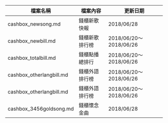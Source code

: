 檔案名稱 | 檔案內容 | 更新日期
------------ | ------------- | -------------
cashbox_newsong.md | 錢櫃新歌快報 | 2018/06/28
cashbox_newbill.md | 錢櫃新歌排行榜 | 2018/06/20～2018/06/26
cashbox_totalbill.md | 錢櫃點播總排行 | 2018/06/20～2018/06/26
cashbox_otherlangbill.md | 錢櫃外語排行榜 | 2018/06/20～2018/06/26
cashbox_otherlangbill.md | 錢櫃外語排行榜 | 2018/06/20～2018/06/26
cashbox_3456goldsong.md | 錢櫃懷念金曲 | 2018/06/28
